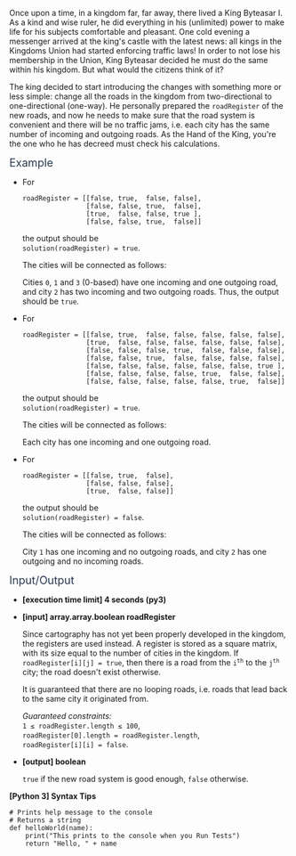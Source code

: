 <p>Once upon a time, in a kingdom far, far away, there lived a King Byteasar I. As a kind and wise ruler, he did everything in his (unlimited) power to make life for his subjects comfortable and pleasant. One cold evening a messenger arrived at the king's castle with the latest news: all kings in the Kingdoms Union had started enforcing traffic laws! In order to not lose his membership in the Union, King Byteasar decided he must do the same within his kingdom. But what would the citizens think of it?</p>
<p>The king decided to start introducing the changes with something more or less simple: change all the roads in the kingdom from two-directional to one-directional (one-way). He personally prepared the <code>roadRegister</code> of the new roads, and now he needs to make sure that the road system is convenient and there will be no traffic jams, i.e. each city has the same number of incoming and outgoing roads. As the Hand of the King, you're the one who he has decreed must check his calculations.</p>
<p><span class="markdown--header" style="color:#2b3b52;font-size:1.4em">Example</span></p>
<ul>
<li>
<p>For</p>
<pre><code>roadRegister = [[false, true,  false, false],
                [false, false, true,  false],
                [true,  false, false, true ],
                [false, false, true,  false]]
</code></pre>
<p>the output should be<br />
<code>solution(roadRegister) = true</code>.</p>
<p>The cities will be connected as follows:<br />
<img src="https://codesignal.s3.amazonaws.com/tasks/newRoadSystem/img/example1.jpg?_tm=1624662607246" alt /></p>
<p>Cities <code>0</code>, <code>1</code> and <code>3</code> (0-based) have one incoming and one outgoing road, and city <code>2</code> has two incoming and two outgoing roads. Thus, the output should be <code>true</code>.</p>
</li>
<li>
<p>For</p>
<pre><code>roadRegister = [[false, true,  false, false, false, false, false],
                [true,  false, false, false, false, false, false],
                [false, false, false, true,  false, false, false],
                [false, false, true,  false, false, false, false],
                [false, false, false, false, false, false, true ],
                [false, false, false, false, true,  false, false],
                [false, false, false, false, false, true,  false]]
</code></pre>
<p>the output should be<br />
<code>solution(roadRegister) = true</code>.</p>
<p>The cities will be connected as follows:<br />
<img src="https://codesignal.s3.amazonaws.com/tasks/newRoadSystem/img/example2.jpg?_tm=1624662607493" alt /></p>
<p>Each city has one incoming and one outgoing road.</p>
</li>
<li>
<p>For</p>
<pre><code>roadRegister = [[false, true,  false],
                [false, false, false],
                [true,  false, false]]
</code></pre>
<p>the output should be<br />
<code>solution(roadRegister) = false</code>.</p>
<p>The cities will be connected as follows:<br />
<img src="https://codesignal.s3.amazonaws.com/tasks/newRoadSystem/img/example3.jpg?_tm=1624662607742" alt /></p>
<p>City <code>1</code> has one incoming and no outgoing roads, and city <code>2</code> has one outgoing and no incoming roads.</p>
</li>
</ul>
<p><span class="markdown--header" style="color:#2b3b52;font-size:1.4em">Input/Output</span></p>
<ul>
<li>
<p><strong>[execution time limit] 4 seconds (py3)</strong></p>
</li>
<li>
<p><strong>[input] array.array.boolean roadRegister</strong></p>
<p>Since cartography has not yet been properly developed in the kingdom, the registers are used instead. A register is stored as a square matrix, with its size equal to the number of cities in the kingdom. If <code>roadRegister[i][j] = true</code>, then there is a road from the <code>i<sup>th</sup></code> to the <code>j<sup>th</sup></code> city; the road doesn't exist otherwise.</p>
<p>It is guaranteed that there are no looping roads, i.e. roads that lead back to the same city it originated from.</p>
<p><em>Guaranteed constraints:</em><br />
<code>1 ≤ roadRegister.length ≤ 100</code>,<br />
<code>roadRegister[0].length = roadRegister.length</code>,<br />
<code>roadRegister[i][i] = false</code>.</p>
</li>
<li>
<p><strong>[output] boolean</strong></p>
<p><code>true</code> if the new road system is good enough, <code>false</code> otherwise.</p>
</li>
</ul>
<p><strong>[Python 3] Syntax Tips</strong></p>
<pre><code class="language-python"><span class="hljs-comment"># Prints help message to the console</span>
<span class="hljs-comment"># Returns a string</span>
<span class="hljs-keyword">def</span> <span class="hljs-title function_">helloWorld</span>(<span class="hljs-params">name</span>):
    <span class="hljs-built_in">print</span>(<span class="hljs-string">"This prints to the console when you Run Tests"</span>)
    <span class="hljs-keyword">return</span> <span class="hljs-string">"Hello, "</span> + name

</code></pre>
